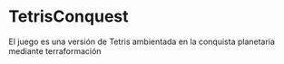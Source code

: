 # TetrisConquest
El juego es una versión de Tetris ambientada en la conquista planetaria mediante terraformación
